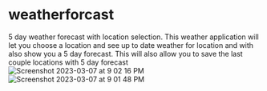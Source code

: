 # weatherforcast
5 day weather forecast with location selection.  This weather application will let you choose a location and see up to date weather for location and with also show you a 5 day forecast.  This will also allow you to save the last couple locations with 5 day forecast
![Screenshot 2023-03-07 at 9 02 16 PM](https://user-images.githubusercontent.com/121259743/223600200-1dcaae1e-dda8-4387-8c6f-92254bb47887.png)
![Screenshot 2023-03-07 at 9 01 48 PM](https://user-images.githubusercontent.com/121259743/223600209-37f6933b-3750-4b58-89e3-cc4464c9c996.png)
